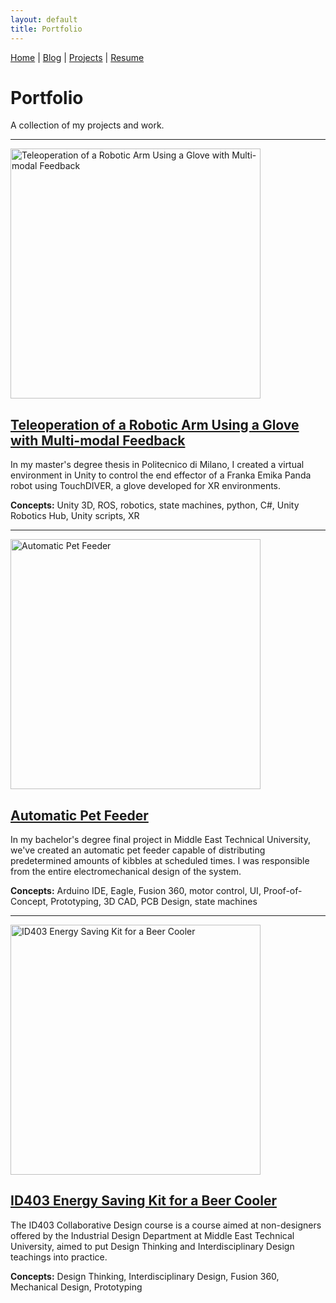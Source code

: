 ```yaml
---
layout: default
title: Portfolio
---
```


[Home](/) | [Blog](/blog) | [Projects](/projects) | [Resume](/resume)

# Portfolio

A collection of my projects and work.

---

<a href="/projects/teleoperation">
  <img src="https://i.imgur.com/Xui0Uhj.jpg" alt="Teleoperation of a Robotic Arm Using a Glove with Multi-modal Feedback" width="400"/>
</a>

## [Teleoperation of a Robotic Arm Using a Glove with Multi-modal Feedback](/projects/teleoperation)

In my master's degree thesis in Politecnico di Milano, I created a virtual environment in Unity to control the end effector of a Franka Emika Panda robot using TouchDIVER, a glove developed for XR environments.

**Concepts:** Unity 3D, ROS, robotics, state machines, python, C#, Unity Robotics Hub, Unity scripts, XR

---

<a href="/projects/petfeeder">
  <img src="https://i.imgur.com/aqpu8cv.jpg" alt="Automatic Pet Feeder" width="400"/>
</a>

## [Automatic Pet Feeder](projects/petfeeder)

In my bachelor's degree final project in Middle East Technical University, we've created an automatic pet feeder capable of distributing predetermined amounts of kibbles at scheduled times. I was responsible from the entire electromechanical design of the system.

**Concepts:** Arduino IDE, Eagle, Fusion 360, motor control, UI, Proof-of-Concept, Prototyping, 3D CAD, PCB Design, state machines

---

<a href="/projects/energykit">
  <img src="https://imgur.com/RsYoyuJ.png)" alt="ID403 Energy Saving Kit for a Beer Cooler" width="400"/>
</a>

## [ID403 Energy Saving Kit for a Beer Cooler](projects/energykit)

The ID403 Collaborative Design course is a course aimed at non-designers offered by the Industrial Design Department at Middle East Technical University, aimed to put Design Thinking and Interdisciplinary Design teachings into practice.

**Concepts:** Design Thinking, Interdisciplinary Design, Fusion 360, Mechanical Design, Prototyping
